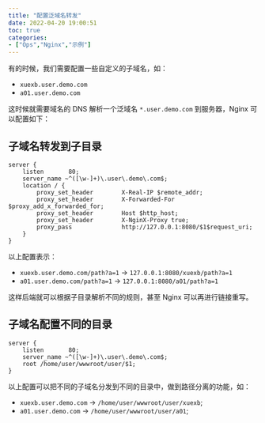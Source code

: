 ```yaml
---
title: "配置泛域名转发"
date: 2022-04-20 19:00:51
toc: true
categories:
- ["Ops","Nginx","示例"]
---
```


有的时候，我们需要配置一些自定义的子域名，如：

- `xuexb.user.demo.com`
- `a01.user.demo.com`

这时候就需要域名的 DNS 解析一个泛域名 `*.user.demo.com` 到服务器，Nginx 可以配置如下：


## 子域名转发到子目录
```nginx
server {
    listen       80;
    server_name ~^([\w-]+)\.user\.demo\.com$;
    location / {
        proxy_set_header        X-Real-IP $remote_addr;
        proxy_set_header        X-Forwarded-For $proxy_add_x_forwarded_for;
        proxy_set_header        Host $http_host;
        proxy_set_header        X-NginX-Proxy true;
        proxy_pass              http://127.0.0.1:8080/$1$request_uri;
    }
}
```
以上配置表示：

- `xuexb.user.demo.com/path?a=1` -> `127.0.0.1:8080/xuexb/path?a=1`
- `a01.user.demo.com/path?a=1` -> `127.0.0.1:8080/a01/path?a=1`

这样后端就可以根据子目录解析不同的规则，甚至 Nginx 可以再进行链接重写。

## 子域名配置不同的目录
```nginx
server {
    listen       80;
    server_name ~^([\w-]+)\.user\.demo\.com$;
    root /home/user/wwwroot/user/$1;
}
```
以上配置可以把不同的子域名分发到不同的目录中，做到路径分离的功能，如：

- `xuexb.user.demo.com` -> `/home/user/wwwroot/user/xuexb`;
- `a01.user.demo.com` -> `/home/user/wwwroot/user/a01`;

